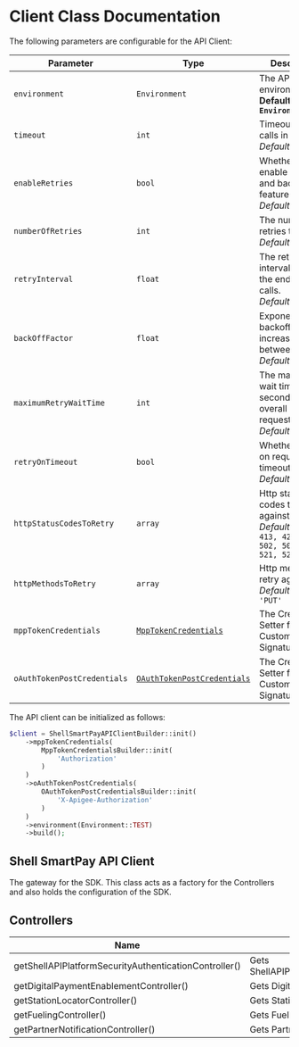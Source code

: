 
# Client Class Documentation

The following parameters are configurable for the API Client:

| Parameter | Type | Description |
|  --- | --- | --- |
| `environment` | `Environment` | The API environment. <br> **Default: `Environment.TEST`** |
| `timeout` | `int` | Timeout for API calls in seconds.<br>*Default*: `0` |
| `enableRetries` | `bool` | Whether to enable retries and backoff feature.<br>*Default*: `false` |
| `numberOfRetries` | `int` | The number of retries to make.<br>*Default*: `0` |
| `retryInterval` | `float` | The retry time interval between the endpoint calls.<br>*Default*: `1` |
| `backOffFactor` | `float` | Exponential backoff factor to increase interval between retries.<br>*Default*: `2` |
| `maximumRetryWaitTime` | `int` | The maximum wait time in seconds for overall retrying requests.<br>*Default*: `0` |
| `retryOnTimeout` | `bool` | Whether to retry on request timeout.<br>*Default*: `true` |
| `httpStatusCodesToRetry` | `array` | Http status codes to retry against.<br>*Default*: `408, 413, 429, 500, 502, 503, 504, 521, 522, 524` |
| `httpMethodsToRetry` | `array` | Http methods to retry against.<br>*Default*: `'GET', 'PUT'` |
| `mppTokenCredentials` | [`MppTokenCredentials`](auth/custom-header-signature.md) | The Credentials Setter for Custom Header Signature |
| `oAuthTokenPostCredentials` | [`OAuthTokenPostCredentials`](auth/custom-header-signature-1.md) | The Credentials Setter for Custom Header Signature |

The API client can be initialized as follows:

```php
$client = ShellSmartPayAPIClientBuilder::init()
    ->mppTokenCredentials(
        MppTokenCredentialsBuilder::init(
            'Authorization'
        )
    )
    ->oAuthTokenPostCredentials(
        OAuthTokenPostCredentialsBuilder::init(
            'X-Apigee-Authorization'
        )
    )
    ->environment(Environment::TEST)
    ->build();
```

## Shell SmartPay API Client

The gateway for the SDK. This class acts as a factory for the Controllers and also holds the configuration of the SDK.

## Controllers

| Name | Description |
|  --- | --- |
| getShellAPIPlatformSecurityAuthenticationController() | Gets ShellAPIPlatformSecurityAuthenticationController |
| getDigitalPaymentEnablementController() | Gets DigitalPaymentEnablementController |
| getStationLocatorController() | Gets StationLocatorController |
| getFuelingController() | Gets FuelingController |
| getPartnerNotificationController() | Gets PartnerNotificationController |

